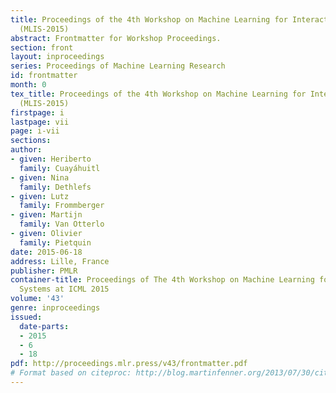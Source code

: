 ```yaml
---
title: Proceedings of the 4th Workshop on Machine Learning for Interactive Systems
  (MLIS-2015)
abstract: Frontmatter for Workshop Proceedings.
section: front
layout: inproceedings
series: Proceedings of Machine Learning Research
id: frontmatter
month: 0
tex_title: Proceedings of the 4th Workshop on Machine Learning for Interactive Systems
  (MLIS-2015)
firstpage: i
lastpage: vii
page: i-vii
sections: 
author:
- given: Heriberto
  family: Cuayáhuitl
- given: Nina
  family: Dethlefs
- given: Lutz
  family: Frommberger
- given: Martijn
  family: Van Otterlo
- given: Olivier
  family: Pietquin
date: 2015-06-18
address: Lille, France
publisher: PMLR
container-title: Proceedings of The 4th Workshop on Machine Learning for Interactive
  Systems at ICML 2015
volume: '43'
genre: inproceedings
issued:
  date-parts:
  - 2015
  - 6
  - 18
pdf: http://proceedings.mlr.press/v43/frontmatter.pdf
# Format based on citeproc: http://blog.martinfenner.org/2013/07/30/citeproc-yaml-for-bibliographies/
---
```

